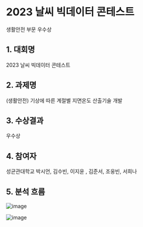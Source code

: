# 2023 날씨 빅데이터 콘테스트 

생활안전 부문 우수상

## 1. 대회명 
2023 날씨 빅데이터 콘테스트 

## 2. 과제명 
(생활안전) 기상에 따른 계절별 지면온도 산출기술 개발 

## 3. 수상결과 
우수상 

## 4. 참여자 
성균관대학교 박시언, 김수빈, 이지윤 , 김준서, 조웅빈, 서희나

## 5. 분석 흐름

![image](https://github.com/hinagumena/2023-Weather-Big-Data-Contest/assets/115136010/2b4b1310-fdd8-4681-adb3-c39078cb27a9)

![image](https://github.com/hinagumena/2023-Weather-Big-Data-Contest/assets/115136010/10348ce3-1174-4e07-a62d-6ca7314f1eb8)
